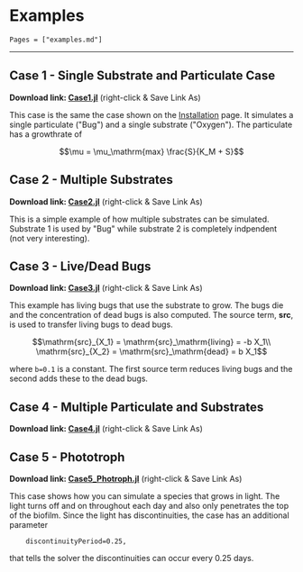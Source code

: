 
# Examples
```@contents
Pages = ["examples.md"]
```
---

## Case 1 - Single Substrate and Particulate Case
 **Download link: [Case1.jl](https://raw.githubusercontent.com/markowkes/Biofilm.jl/main/examples/Case1.jl)** (right-click & Save Link As)

This case is the same the case shown on the [Installation](@ref) page.  It simulates a single particulate ("Bug") and a single substrate ("Oxygen").  The particulate has a growthrate of 
```math
\mu = \mu_\mathrm{max} \frac{S}{K_M + S}
```

## Case 2 - Multiple Substrates
**Download link: [Case2.jl](https://raw.githubusercontent.com/markowkes/Biofilm.jl/main/examples/Case2.jl)** (right-click & Save Link As)

This is a simple example of how multiple substrates can be simulated.  Substrate 1 is used by "Bug" while substrate 2 is completely indpendent (not very interesting).

## Case 3 - Live/Dead Bugs 
**Download link: [Case3.jl](https://raw.githubusercontent.com/markowkes/Biofilm.jl/main/examples/Case3.jl)** (right-click & Save Link As)

This example has living bugs that use the substrate to grow.  The bugs die and the concentration of dead bugs is also computed. The source term, **src**, is used to transfer living bugs to dead bugs.
```math
\mathrm{src}_{X_1} = \mathrm{src}_\mathrm{living} = -b X_1\\
\mathrm{src}_{X_2} = \mathrm{src}_\mathrm{dead} = b X_1
```
where `b=0.1` is a constant.  The first source term reduces living bugs and the second adds these to the dead bugs. 

## Case 4 - Multiple Particulate and Substrates
**Download link: [Case4.jl](https://raw.githubusercontent.com/markowkes/Biofilm.jl/main/examples/Case4.jl)** (right-click & Save Link As)

## Case 5 - Phototroph
**Download link: [Case5_Photroph.jl](https://raw.githubusercontent.com/markowkes/Biofilm.jl/main/examples/Case5_Photroph.jl)** (right-click & Save Link As)

This case shows how you can simulate a species that grows in light.  The light turns off and on throughout each day and also only penetrates the top of the biofilm.  Since the light has discontinuities, the case has an additional parameter
```
    discontinuityPeriod=0.25,
```
that tells the solver the discontinuities can occur every 0.25 days. 



